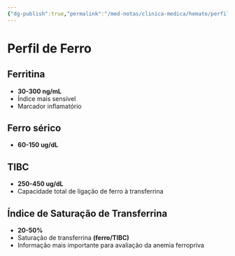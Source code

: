 ```yaml
---
{"dg-publish":true,"permalink":"/med-notas/clinica-medica/hemato/perfil-de-ferro/"}
---
```


# Perfil de Ferro
## Ferritina
- **30-300 ng/mL**
- Índice mais sensível
- Marcador inflamatório
## Ferro sérico
- **60-150 ug/dL**
## TIBC
- **250-450 ug/dL**
- Capacidade total de ligação de ferro à transferrina

## Índice de Saturação de Transferrina
- **20-50%**
- Saturação de transferrina **(ferro/TIBC)**
- Informação mais importante para avaliação da anemia ferropriva

